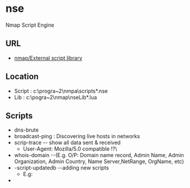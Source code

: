 # nse
Nmap Script Engine

## URL
* [nmap/External script library](https://secwiki.org/w/Nmap/External_Script_Library)

## Location
* Script :  c:\progra~2\nmpa\scripts\*.nse
* Lib : c:\pogra~2\nmap\nseLib\*.lua

## Scripts
* dns-brute
* broadcast-ping : Discovering live hosts in networks
* scrip-trace -- show all data sent & received
  * User-Agent: Mozilla/5.0 compatible !?\
* whois-domain --(E.g. O/P: Domain name record, Admin Name, Admin Organization, Admin Country, Name Server,NetRange, OrgName, etc)
* -script-updatedb --adding new scripts
  * E.g: 
*
